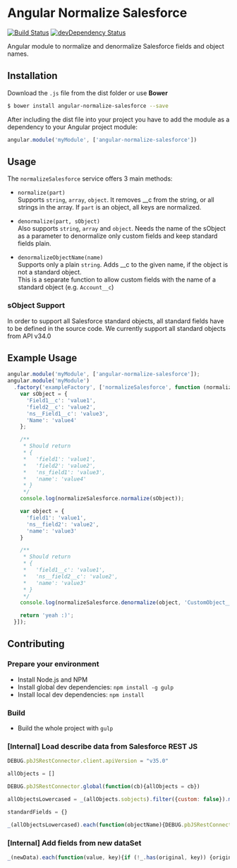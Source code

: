 # Angular Normalize Salesforce

[![Build Status](https://travis-ci.org/propertybase/angular-normalize-salesforce.svg)](https://travis-ci.org/propertybase/angular-normalize-salesforce) [![devDependency Status](https://david-dm.org/propertybase/angular-normalize-salesforce/dev-status.svg)](https://david-dm.org/propertybase/angular-normalize-salesforce#info=devDependencies)

Angular module to normalize and denormalize Salesforce fields and object names.

## Installation

Download the `.js` file from the dist folder or use __Bower__

```bash
$ bower install angular-normalize-salesforce --save
```

After including the dist file into your project you have to add the module
as a dependency to your Angular project module:

```javascript
angular.module('myModule', ['angular-normalize-salesforce'])
```

## Usage

The `normalizeSalesforce` service offers 3 main methods:

 * `normalize(part)`<br>
   Supports `string`, `array`, `object`. It removes __c from the string, or all
   strings in the array. If `part` is an object, all keys are normalized.

 * `denormalize(part, sObject)`<br>
   Also supports `string`, `array` and `object`. Needs the name of the sObject
   as a parameter to denormalize only custom fields and keep standard fields
   plain.

 * `denormalizeObjectName(name)`<br>
   Supports only a plain `string`. Adds __c to the given name, if the object
   is not a standard object.<br>
   This is a separate function to allow custom fields with the name of a
   standard object (e.g. `Account__c`)

### sObject Support

In order to support all Salesforce standard objects, all standard fields have
to be defined in the source code. We currently support all standard objects from API v34.0

## Example Usage

```javascript
angular.module('myModule', ['angular-normalize-salesforce']);
angular.module('myModule')
  .factory('exampleFactory', ['normalizeSalesforce', function (normalizeSalesforce) {
    var sObject = {
      'Field1__c': 'value1',
      'field2__c': 'value2',
      'ns__Field1__c': 'value3',
      'Name': 'value4'
    };

    /**
     * Should return
     * {
     *   'field1': 'value1',
     *   'field2': 'value2',
     *   'ns_field1': 'value3',
     *   'name': 'value4'
     * }
     */
    console.log(normalizeSalesforce.normalize(sObject));

    var object = {
      'field1': 'value1',
      'ns__field2': 'value2',
      'name': 'value3'
    }

    /**
     * Should return
     * {
     *   'field1__c': 'value1',
     *   'ns__field2__c': 'value2',
     *   'name': 'value3'
     * }
     */
    console.log(normalizeSalesforce.denormalize(object, 'CustomObject__c'));

    return 'yeah :)';
  }]);
```

## Contributing

### Prepare your environment

 * Install Node.js and NPM
 * Install global dev dependencies: `npm install -g gulp`
 * Install local dev dependencies: `npm install`

### Build

 * Build the whole project with `gulp`

### [Internal] Load describe data from Salesforce REST JS

```javascript
DEBUG.pbJSRestConnector.client.apiVersion = "v35.0"

allObjects = []

DEBUG.pbJSRestConnector.global(function(cb){allObjects = cb})

allObjectsLowercased = _(allObjects.sobjects).filter({custom: false}).map('name').map(function(name){return name.toLowerCase()}).value()

standardFields = {}

_(allObjectsLowercased).each(function(objectName){DEBUG.pbJSRestConnector.describe(objectName,function(cb){standardFields[objectName] = _(cb.fields).filter({custom:false}).map('name').map(function(name){return name.toLowerCase()}).value()})}).value()
```

### [Internal] Add fields from new dataSet

```javascript
_(newData).each(function(value, key){if (!_.has(original, key)) {original[key] = value } else {_.each(value,function(field){if (!_.contains(original[key], field)) {original[key].push(field) } }) } }).value()
```
